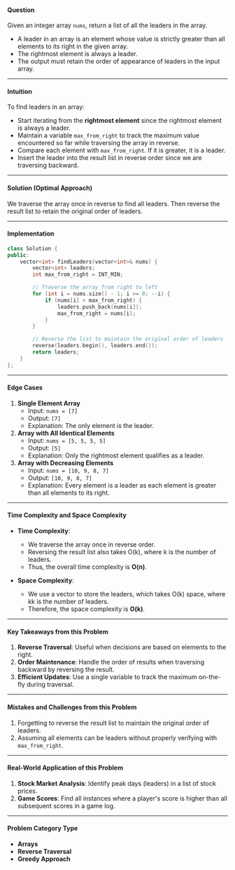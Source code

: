#### **Question**

Given an integer array `nums`, return a list of all the leaders in the array.

- A leader in an array is an element whose value is strictly greater than all elements to its right in the given array.
- The rightmost element is always a leader.
- The output must retain the order of appearance of leaders in the input array.

---

#### **Intuition**

To find leaders in an array:

- Start iterating from the **rightmost element** since the rightmost element is always a leader.
- Maintain a variable `max_from_right` to track the maximum value encountered so far while traversing the array in reverse.
- Compare each element with `max_from_right`. If it is greater, it is a leader.
- Insert the leader into the result list in reverse order since we are traversing backward.

---

#### **Solution (Optimal Approach)**

We traverse the array once in reverse to find all leaders. Then reverse the result list to retain the original order of leaders.

---

#### **Implementation**

```cpp
class Solution {
public:
    vector<int> findLeaders(vector<int>& nums) {
        vector<int> leaders; 
        int max_from_right = INT_MIN;

        // Traverse the array from right to left
        for (int i = nums.size() - 1; i >= 0; --i) {
            if (nums[i] > max_from_right) {
                leaders.push_back(nums[i]);
                max_from_right = nums[i];
            }
        }

        // Reverse the list to maintain the original order of leaders
        reverse(leaders.begin(), leaders.end());
        return leaders;
    }
};
```

---

#### **Edge Cases**

1. **Single Element Array**
    - Input: `nums = [7]`
    - Output: `[7]`
    - Explanation: The only element is the leader.
2. **Array with All Identical Elements**
    - Input: `nums = [5, 5, 5, 5]`
    - Output: `[5]`
    - Explanation: Only the rightmost element qualifies as a leader.
3. **Array with Decreasing Elements**
    - Input: `nums = [10, 9, 8, 7]`
    - Output: `[10, 9, 8, 7]`
    - Explanation: Every element is a leader as each element is greater than all elements to its right.

---

#### **Time Complexity and Space Complexity**

- **Time Complexity**:
    
    - We traverse the array once in reverse order.
    - Reversing the result list also takes O(k), where k is the number of leaders.
    - Thus, the overall time complexity is **O(n)**.
- **Space Complexity**:
    
    - We use a vector to store the leaders, which takes O(k) space, where kk is the number of leaders.
    - Therefore, the space complexity is **O(k)**.

---

#### **Key Takeaways from this Problem**

1. **Reverse Traversal**: Useful when decisions are based on elements to the right.
2. **Order Maintenance**: Handle the order of results when traversing backward by reversing the result.
3. **Efficient Updates**: Use a single variable to track the maximum on-the-fly during traversal.

---

#### **Mistakes and Challenges from this Problem**

1. Forgetting to reverse the result list to maintain the original order of leaders.
2. Assuming all elements can be leaders without properly verifying with `max_from_right`.

---

#### **Real-World Application of this Problem**

1. **Stock Market Analysis**: Identify peak days (leaders) in a list of stock prices.
2. **Game Scores**: Find all instances where a player's score is higher than all subsequent scores in a game log.

---

#### **Problem Category Type**

- **Arrays**
- **Reverse Traversal**
- **Greedy Approach**

